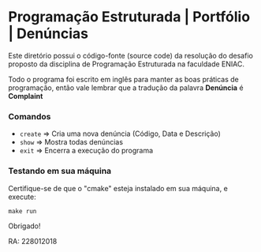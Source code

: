 # Programação Estruturada | Portfólio | Denúncias

Este diretório possui o código-fonte (source code) da resolução do desafio proposto da disciplina de Programação Estruturada na faculdade ENIAC.

Todo o programa foi escrito em inglês para manter as boas práticas de programação, então vale lembrar que a tradução da palavra **Denúncia** é **Complaint**

### Comandos

- `create` => Cria uma nova denúncia (Código, Data e Descrição)
- `show` => Mostra todas denúncias
- `exit` => Encerra a execução do programa

### Testando em sua máquina

Certifique-se de que o "cmake" esteja instalado em sua máquina, e execute:

`make run`

Obrigado!

RA: 228012018
